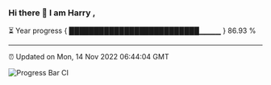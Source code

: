 ### Hi there 👋 I am Harry , 

⏳ Year progress { ██████████████████████████▁▁▁▁ } 86.93 %

---

⏰ Updated on Mon, 14 Nov 2022 06:44:04 GMT

![Progress Bar CI](https://github.com/duykhang68/duykhang68/workflows/Progress%20Bar%20CI/badge.svg)
